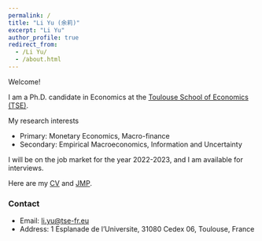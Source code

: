 ```yaml
---
permalink: /
title: "Li Yu (余莉)"
excerpt: "Li Yu"
author_profile: true
redirect_from: 
  - /Li Yu/
  - /about.html
---
```


Welcome!

I am a Ph.D. candidate in Economics at the [Toulouse School of Economics (TSE)](https://www.tse-fr.eu/). 

My research interests
- Primary: Monetary Economics, Macro-finance
- Secondary: Empirical Macroeconomics, Information and Uncertainty

I will be on the job market for the year 2022-2023, and I am available for interviews.  

Here are my [CV](https://www.dropbox.com/s/pxr20snx408o5vm/CV%20%282%29.pdf?dl=0) and [JMP]().


### Contact
- Email: [li.yu@tse-fr.eu](mailto:li.yu@tse-fr.eu)
- Address: 1 Esplanade de l’Universite, 31080 Cedex 06, Toulouse, France